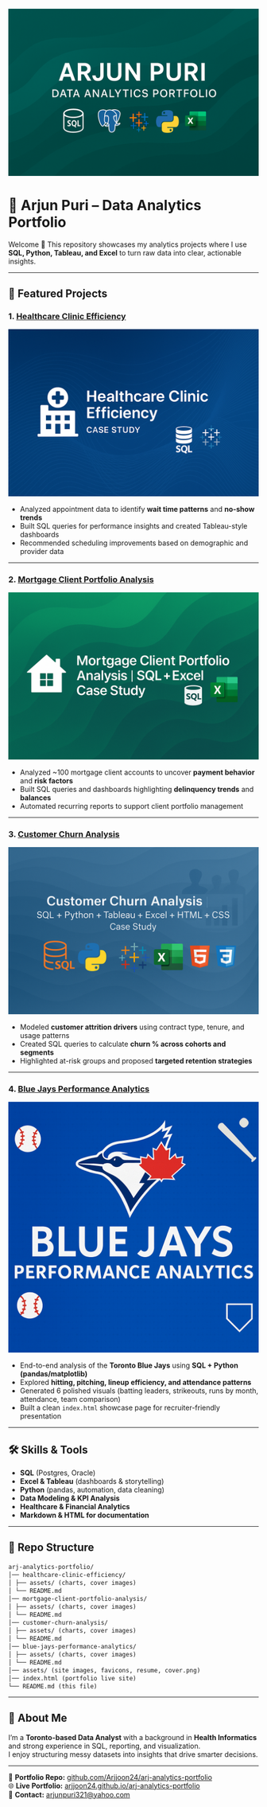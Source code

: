 ![Cover](assets/cover.png)

# 📂 Arjun Puri – Data Analytics Portfolio  

Welcome 👋 This repository showcases my analytics projects where I use **SQL, Python, Tableau, and Excel** to turn raw data into clear, actionable insights.  

---

## 🚀 Featured Projects  

### 1. [Healthcare Clinic Efficiency](./healthcare-clinic-efficiency/README.md)  
![Healthcare Cover](healthcare-clinic-efficiency/assets/healthcare_cover.png)  

- Analyzed appointment data to identify **wait time patterns** and **no-show trends**  
- Built SQL queries for performance insights and created Tableau-style dashboards  
- Recommended scheduling improvements based on demographic and provider data  

---

### 2. [Mortgage Client Portfolio Analysis](./mortgage-client-portfolio-analysis/README.md)  
![Mortgage Cover](mortgage-client-portfolio-analysis/assets/mortgage_cover.png)  

- Analyzed ~100 mortgage client accounts to uncover **payment behavior** and **risk factors**  
- Built SQL queries and dashboards highlighting **delinquency trends** and **balances**  
- Automated recurring reports to support client portfolio management  

---

### 3. [Customer Churn Analysis](./customer-churn-analysis/README.md)  
![Churn Cover](customer-churn-analysis/assets/churn_cover.png)  

- Modeled **customer attrition drivers** using contract type, tenure, and usage patterns  
- Created SQL queries to calculate **churn % across cohorts and segments**  
- Highlighted at-risk groups and proposed **targeted retention strategies**  

---

### 4. [Blue Jays Performance Analytics](./blue-jays-performance-analytics/README.md)  
![Blue Jays Cover](blue-jays-performance-analytics/assets/bluejays_cover.png)  

- End-to-end analysis of the **Toronto Blue Jays** using **SQL + Python (pandas/matplotlib)**  
- Explored **hitting, pitching, lineup efficiency, and attendance patterns**  
- Generated 6 polished visuals (batting leaders, strikeouts, runs by month, attendance, team comparison)  
- Built a clean `index.html` showcase page for recruiter-friendly presentation  

---

## 🛠 Skills & Tools  

- **SQL** (Postgres, Oracle)  
- **Excel & Tableau** (dashboards & storytelling)  
- **Python** (pandas, automation, data cleaning)  
- **Data Modeling & KPI Analysis**  
- **Healthcare & Financial Analytics**  
- **Markdown & HTML for documentation**  

---

## 📂 Repo Structure  
```
arj-analytics-portfolio/
│── healthcare-clinic-efficiency/
│ ├── assets/ (charts, cover images)
│ └── README.md
│── mortgage-client-portfolio-analysis/
│ ├── assets/ (charts, cover images)
│ └── README.md
│── customer-churn-analysis/
│ ├── assets/ (charts, cover images)
│ └── README.md
│── blue-jays-performance-analytics/
│ ├── assets/ (charts, cover images)
│ └── README.md
│── assets/ (site images, favicons, resume, cover.png)
│── index.html (portfolio live site)
└── README.md (this file)
```

---

## 🌟 About Me  

I’m a **Toronto-based Data Analyst** with a background in **Health Informatics** and strong experience in SQL, reporting, and visualization.  
I enjoy structuring messy datasets into insights that drive smarter decisions.  

---

📂 **Portfolio Repo:** [github.com/Arjjoon24/arj-analytics-portfolio](https://github.com/Arjjoon24/arj-analytics-portfolio)  
🌐 **Live Portfolio:** [arjjoon24.github.io/arj-analytics-portfolio](https://arjjoon24.github.io/arj-analytics-portfolio/)  
📧 **Contact:** [arjunpuri321@yahoo.com](mailto:arjunpuri321@yahoo.com)  
